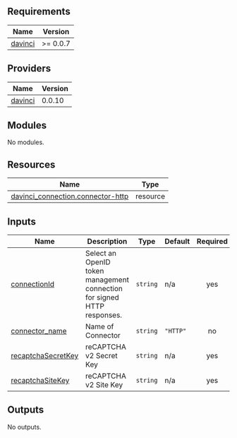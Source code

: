 <!-- BEGIN_TF_DOCS -->
## Requirements

| Name | Version |
|------|---------|
| <a name="requirement_davinci"></a> [davinci](#requirement\_davinci) | >= 0.0.7 |

## Providers

| Name | Version |
|------|---------|
| <a name="provider_davinci"></a> [davinci](#provider\_davinci) | 0.0.10 |

## Modules

No modules.

## Resources

| Name | Type |
|------|------|
| [davinci_connection.connector-http](https://registry.terraform.io/providers/samir-gandhi/davinci/latest/docs/resources/connection) | resource |

## Inputs

| Name | Description | Type | Default | Required |
|------|-------------|------|---------|:--------:|
| <a name="input_connectionId"></a> [connectionId](#input\_connectionId) | Select an OpenID token management connection for signed HTTP responses. | `string` | n/a | yes |
| <a name="input_connector_name"></a> [connector\_name](#input\_connector\_name) | Name of Connector | `string` | `"HTTP"` | no |
| <a name="input_recaptchaSecretKey"></a> [recaptchaSecretKey](#input\_recaptchaSecretKey) | reCAPTCHA v2 Secret Key | `string` | n/a | yes |
| <a name="input_recaptchaSiteKey"></a> [recaptchaSiteKey](#input\_recaptchaSiteKey) | reCAPTCHA v2 Site Key | `string` | n/a | yes |

## Outputs

No outputs.
<!-- END_TF_DOCS -->